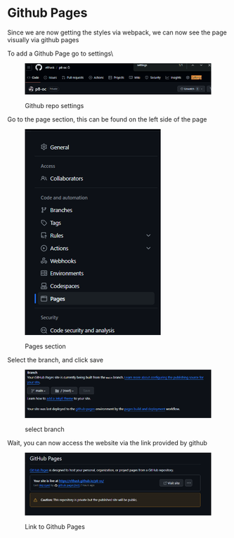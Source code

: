 # Github Pages

Since we are now getting the styles via webpack, we can now see the page visually via github pages

To add a Github Page go to settings\


<figure><img src="../../../.gitbook/assets/image (18).png" alt=""><figcaption><p>Github repo settings</p></figcaption></figure>

Go to the page section, this can be found on the left side of the page

<figure><img src="../../../.gitbook/assets/image (1) (1).png" alt=""><figcaption><p>Pages section</p></figcaption></figure>

Select the branch, and click save

<figure><img src="../../../.gitbook/assets/image (2) (1).png" alt=""><figcaption><p>select branch</p></figcaption></figure>

Wait, you can now access the website via the link provided by github

<figure><img src="../../../.gitbook/assets/image (3) (1).png" alt=""><figcaption><p>Link to Github Pages</p></figcaption></figure>
